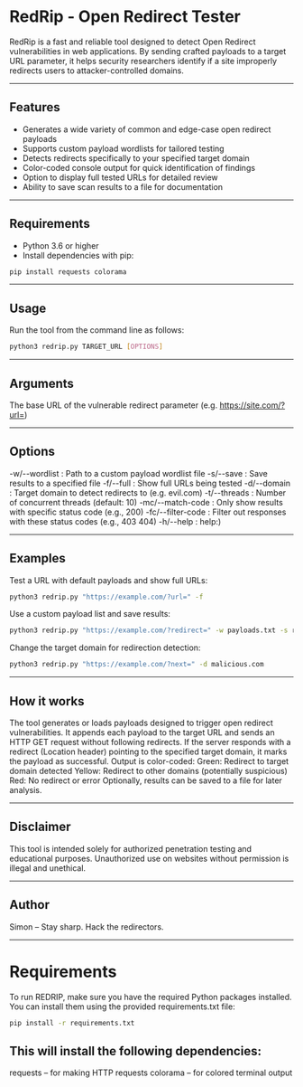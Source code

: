 # RedRip - Open Redirect Tester

RedRip is a fast and reliable tool designed to detect Open Redirect vulnerabilities in web applications. By sending crafted payloads to a target URL parameter, it helps security researchers identify if a site improperly redirects users to attacker-controlled domains.

---

## Features

- Generates a wide variety of common and edge-case open redirect payloads  
- Supports custom payload wordlists for tailored testing  
- Detects redirects specifically to your specified target domain  
- Color-coded console output for quick identification of findings  
- Option to display full tested URLs for detailed review  
- Ability to save scan results to a file for documentation  

---

## Requirements

- Python 3.6 or higher  
- Install dependencies with pip:

```bash
pip install requests colorama
```

---

## Usage
Run the tool from the command line as follows:
```bash
python3 redrip.py TARGET_URL [OPTIONS]
```

---


## Arguments
The base URL of the vulnerable redirect parameter (e.g. https://site.com/?url=)

---

## Options

-w/--wordlist : Path to a custom payload wordlist file
-s/--save : Save results to a specified file
-f/--full : Show full URLs being tested	
-d/--domain : Target domain to detect redirects to	(e.g. evil.com)
-t/--threads : Number of concurrent threads (default: 10)
-mc/--match-code : Only show results with specific status code (e.g., 200)
-fc/--filter-code : Filter out responses with these status codes (e.g., 403 404)
-h/--help : help:)

---

## Examples

Test a URL with default payloads and show full URLs:
```bash
python3 redrip.py "https://example.com/?url=" -f
```

Use a custom payload list and save results:
```bash
python3 redrip.py "https://example.com/?redirect=" -w payloads.txt -s results.txt
```

Change the target domain for redirection detection:
```bash
python3 redrip.py "https://example.com/?next=" -d malicious.com
```

---

## How it works

The tool generates or loads payloads designed to trigger open redirect vulnerabilities.
It appends each payload to the target URL and sends an HTTP GET request without following redirects.
If the server responds with a redirect (Location header) pointing to the specified target domain, it marks the payload as successful.
Output is color-coded:
Green: Redirect to target domain detected
Yellow: Redirect to other domains (potentially suspicious)
Red: No redirect or error
Optionally, results can be saved to a file for later analysis.

---

## Disclaimer

This tool is intended solely for authorized penetration testing and educational purposes. Unauthorized use on websites without permission is illegal and unethical.

---

## Author
Simon – Stay sharp. Hack the redirectors.

---

# Requirements
To run REDRIP, make sure you have the required Python packages installed. You can install them using the provided requirements.txt file:
```bash
pip install -r requirements.txt
```
## This will install the following dependencies:
requests – for making HTTP requests
colorama – for colored terminal output



